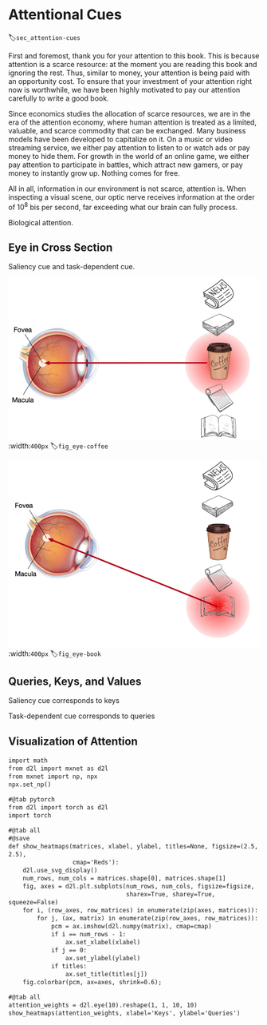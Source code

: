 # Attentional Cues
:label:`sec_attention-cues`

First and foremost,
thank you for your attention
to this book.
This is because
attention is a scarce resource:
at the moment
you are reading this book
and ignoring the rest.
Thus, similar to money,
your attention is being paid with an opportunity cost.
To ensure that your investment of your attention
right now is worthwhile,
we have been highly motivated to pay our attention carefully
to write a good book.


Since economics studies the allocation of scarce resources,
we are 
in the era of the attention economy,
where human attention is treated as a limited, valuable, and scarce commodity
that can be exchanged.
Many business models have been
developed to capitalize on it.
On a music or video streaming service,
we either pay attention to listen to or watch ads
or pay money to hide them.
For growth in the world of an online game,
we either pay attention to 
participate in battles, which attract new gamers,
or pay money to instantly grow up.
Nothing comes for free.

All in all,
information in our environment is not scarce,
attention is.
When inspecting a visual scene,
our optic nerve receives information
at the order of $10^8$ bis per second,
far exceeding what our brain can fully process.









Biological attention.


## Eye in Cross Section

Saliency cue and task-dependent cue.

![eye-coffee.](../img/eye-coffee.png)
:width:`400px`
:label:`fig_eye-coffee`

![eye-book.](../img/eye-book.png)
:width:`400px`
:label:`fig_eye-book`


## Queries, Keys, and Values


Saliency cue corresponds to keys

Task-dependent cue corresponds to queries


## Visualization of Attention

```{.python .input}
import math
from d2l import mxnet as d2l
from mxnet import np, npx
npx.set_np()
```

```{.python .input}
#@tab pytorch
from d2l import torch as d2l
import torch
```

```{.python .input}
#@tab all
#@save
def show_heatmaps(matrices, xlabel, ylabel, titles=None, figsize=(2.5, 2.5),
                  cmap='Reds'):
    d2l.use_svg_display()
    num_rows, num_cols = matrices.shape[0], matrices.shape[1]
    fig, axes = d2l.plt.subplots(num_rows, num_cols, figsize=figsize,
                                 sharex=True, sharey=True, squeeze=False)
    for i, (row_axes, row_matrices) in enumerate(zip(axes, matrices)):
        for j, (ax, matrix) in enumerate(zip(row_axes, row_matrices)):
            pcm = ax.imshow(d2l.numpy(matrix), cmap=cmap)
            if i == num_rows - 1:
                ax.set_xlabel(xlabel)
            if j == 0:
                ax.set_ylabel(ylabel)
            if titles:
                ax.set_title(titles[j])
    fig.colorbar(pcm, ax=axes, shrink=0.6);
```

```{.python .input}
#@tab all
attention_weights = d2l.eye(10).reshape(1, 1, 10, 10)
show_heatmaps(attention_weights, xlabel='Keys', ylabel='Queries')
```
